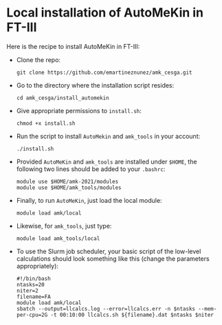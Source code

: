 # Local installation of AutoMeKin in FT-III

Here is the recipe to install AutoMeKin in FT-III:


- Clone the repo:
   ```
   git clone https://github.com/emartineznunez/amk_cesga.git
   ```
- Go to the directory where the installation script resides:
  ```
  cd amk_cesga/install_automekin
  ```
- Give appropriate permissions to `install.sh`:
  ```
  chmod +x install.sh
  ```
- Run the script to install `AutoMekin` and `amk_tools` in your account:
  ```
  ./install.sh
  ```
- Provided `AutoMeKin` and `amk_tools` are installed under `$HOME`, the following two lines should be added to your `.bashrc`:
  ```
  module use $HOME/amk-2021/modules
  module use $HOME/amk_tools/modules
  ```
- Finally, to run `AutoMeKin`, just load the local module:
  ```
  module load amk/local
  ```
- Likewise, for `amk_tools`, just type:
  ```
  module load amk_tools/local
  ```
- To use the Slurm job scheduler, your basic script of the low-level calculations should look something like this (change the parameters appropriately):
  ```
  #!/bin/bash
  ntasks=20
  niter=2
  filename=FA
  module load amk/local
  sbatch --output=llcalcs.log --error=llcalcs.err -n $ntasks --mem-per-cpu=2G -t 00:10:00 llcalcs.sh ${filename}.dat $ntasks $niter
  ```


